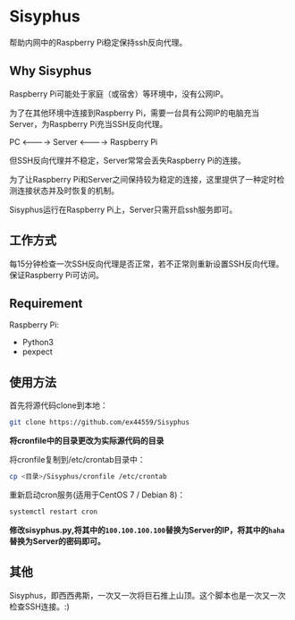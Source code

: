 # Sisyphus

帮助内网中的Raspberry Pi稳定保持ssh反向代理。

## Why Sisyphus

Raspberry Pi可能处于家庭（或宿舍）等环境中，没有公网IP。

为了在其他环境中连接到Raspberry Pi，需要一台具有公网IP的电脑充当Server，为Raspberry Pi充当SSH反向代理。

PC <----> Server <----> Raspberry Pi

但SSH反向代理并不稳定，Server常常会丢失Raspberry Pi的连接。

为了让Raspberry Pi和Server之间保持较为稳定的连接，这里提供了一种定时检测连接状态并及时恢复的机制。

Sisyphus运行在Raspberry Pi上，Server只需开启ssh服务即可。

## 工作方式

每15分钟检查一次SSH反向代理是否正常，若不正常则重新设置SSH反向代理。保证Raspberry Pi可访问。

## Requirement

Raspberry Pi:
- Python3
- pexpect

## 使用方法

首先将源代码clone到本地：

```bash
git clone https://github.com/ex44559/Sisyphus
```

**将cronfile中的目录更改为实际源代码的目录**

将cronfile复制到/etc/crontab目录中：

```bash
cp <目录>/Sisyphus/cronfile /etc/crontab
```

重新启动cron服务(适用于CentOS 7 / Debian 8)：

```bash
systemctl restart cron
```

**修改sisyphus.py,将其中的```100.100.100.100```替换为Server的IP，将其中的```haha```替换为Server的密码即可。**

## 其他

Sisyphus，即西西弗斯，一次又一次将巨石推上山顶。这个脚本也是一次又一次检查SSH连接。:)
